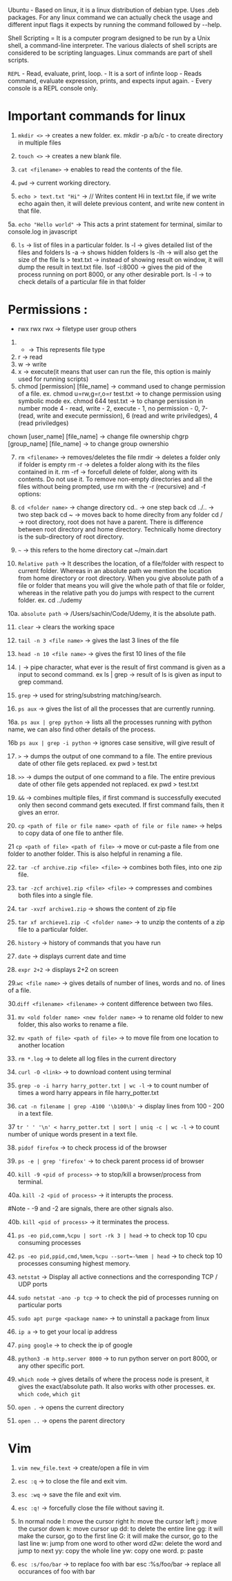 Ubuntu - Based on linux, it is a linux distribution of debian type. Uses .deb packages.
For any linux command we can actually check the usage and different input flags it expects by running the command followed by --help.

Shell Scripting = It is a computer program designed to be run by a Unix shell, a command-line interpreter. The various dialects of shell scripts are considered to be scripting languages. Linux commands are part of shell scripts.

`REPL` - Read, evaluate, print, loop. - It is a sort of infinte loop - Reads command, evaluate expression, prints, and expects input again. - Every console is a REPL console only.

# Important commands for linux

1. `mkdir <>` -> creates a new folder.
   ex. mkdir -p a/b/c - to create directory in multiple files
2. `touch <>` -> creates a new blank file.
3. `cat <filename>` -> enables to read the contents of the file.
4. `pwd` -> current working directory.

5. `echo > text.txt "Hi"` -> // Writes content Hi in text.txt file, if we write echo again then, it will delete previous content, and write new content in that file.

5a. `echo "Hello world"` -> This acts a print statement for terminal, similar to console.log in javascript

6. `ls` -> list of files in a particular folder.
   ls -l -> gives detailed list of the files and folders
   ls -a -> shows hidden folders
   ls -lh -> will also get the size of the file
   ls > text.txt -> instead of showing result on window, it will dump the result in text.txt file.
   lsof -i:8000 -> gives the pid of the process running on port 8000, or any other desirable port.
   ls -l <file name> -> to check details of a particular file in that folder

# Permissions :

- rwx rwx rwx -> filetype user group others

1. - -> This represents file type
2. r -> read
3. w -> write
4. x -> execute(it means that user can run the file, this option is mainly used for running scripts)
5. chmod [permission] [file_name] -> command used to change permission of a file.
   ex. chmod u=rw,g=r,o=r test.txt -> to change permission using symbolic mode
   ex. chmod 644 test.txt -> to change persission in number mode
   4 - read, write - 2, execute - 1, no permission - 0, 7- (read, write and execute permission), 6 (read and write priviledges), 4 (read priviledges)

chown [user_name] [file_name] -> change file ownership
chgrp [group_name] [file_name] -> to change group ownershio

7. `rm <filename>` -> removes/deletes the file
   rmdir <folder name> -> deletes a folder only if folder is empty
   rm -r <folder name> -> deletes a folder along with its the files contained in it.
   rm -rf <folder name> -> forcefull delete of folder, along with its contents. Do not use it. To remove non-empty directories and all the files without being prompted, use rm with the -r (recursive) and -f options:

8. `cd <folder name>` -> change directory
   cd.. -> one step back
   cd ../.. -> two step back
   cd ~ -> moves back to home direclty from any folder
   cd / -> root directory, root does not have a parent. There is difference between root directory and home directory. Technically home directory is the sub-directory of root directory.

9. `~` -> this refers to the home directory
   cat ~/main.dart

10. `Relative path` -> It describes the location, of a file/folder with respect to current folder. Whereas in an absolute path we mention the location from home directory or root directory. When you give absolute path of a file or folder that means you will give the whole path of that file or folder, whereas in the relative path you do jumps with respect to the current folder.
    ex. cd ../udemy

10a. `absolute path` -> /Users/sachin/Code/Udemy, it is the absolute path.

11. `clear` -> clears the working space

12. `tail -n 3 <file name>` -> gives the last 3 lines of the file

13. `head -n 10 <file name>` -> gives the first 10 lines of the file

14. `|` -> pipe character, what ever is the result of first command is given as a input to second command. ex ls | grep -> result of ls is given as input to grep command.

15. `grep` -> used for string/substring matching/search.

16. `ps aux` -> gives the list of all the processes that are currently running.

16a. `ps aux | grep python` -> lists all the processes running with python name, we can also find other details of the process.

16b `ps aux | grep -i python` -> ignores case sensitive, will give result of

17. `>` -> dumps the output of one command to a file. The entire previous date of other file gets replaced. ex pwd > test.txt

18. `>>` -> dumps the output of one command to a file. The entire previous date of other file gets appended not replaced. ex pwd > test.txt

19. `&&` -> combines multiple files, if first command is successfully executed only then second command gets executed. If first command fails, then it gives an error.

20. `cp <path of file or file name> <path of file or file name>` -> helps to copy data of one file to anther file.

21 `cp <path of file> <path of file>` -> move or cut-paste a file from one folder to another folder. This is also helpful in renaming a file.

22. `tar -cf archive.zip <file> <file>` -> combines both files, into one zip file.

23. `tar -zcf archive1.zip <file> <file>` -> compresses and combines both files into a single file.

24. `tar -xvzf archive1.zip` -> shows the content of zip file

25. `tar xf archieve1.zip -C <folder name>` -> to unzip the contents of a zip file to a particular folder.

26. `history` -> history of commands that you have run

27. `date` -> displays current date and time

28. `expr 2+2` -> displays 2+2 on screen

29.`wc <file name>` -> gives details of number of lines, words and no. of lines of a file.

30.`diff <filename> <filename>` -> content difference between two files.

31. `mv <old folder name> <new folder name>` -> to rename old folder to new folder, this also works to rename a file.

32. `mv <path of file> <path of file>` -> to move file from one location to another location

33. `rm *.log` -> to delete all log files in the current directory

34. `curl -O <link>` -> to download content using terminal

35. `grep -o -i harry harry_potter.txt | wc -l` -> to count number of times a word harry appears in file harry_potter.txt

36. `cat -n filename | grep -A100 '\b100\b'` -> display lines from 100 - 200 in a text file.

37 `tr ' ' '\n' < harry_potter.txt | sort | uniq -c | wc -l` -> to count number of unique words present in a text file.

38. `pidof firefox` -> to check process id of the browser

39. `ps -e | grep 'firefox'` -> to check parent process id of browser

40. `kill -9 <pid of process>` -> to stop/kill a browser/process from terminal.

40a. `kill -2 <pid of process>` -> it interupts the process.

#Note - -9 and -2 are signals, there are other signals also.

40b. `kill <pid of process>` -> it terminates the process.

41. `ps -eo pid,comm,%cpu | sort -rk 3 | head` -> to check top 10 cpu consuming processes

42. `ps -eo pid,ppid,cmd,%mem,%cpu --sort=-%mem | head` -> to check top 10 processes consuming highest memory.

43. `netstat` -> Display all active connections and the corresponding TCP / UDP ports

44. `sudo netstat -ano -p tcp` -> to check the pid of processes running on particular ports

45. `sudo apt purge <package name>` -> to uninstall a package from linux

46. `ip a` -> to get your local ip address

47. `ping google` -> to check the ip of google

48. `python3 -m http.server 8000` -> to run python server on port 8000, or any other specific port.

49. `which node` -> gives details of where the process node is present, it gives the exact/absolute path. It also works with other processes. ex. `which code`, `which git`

50. `open .` -> opens the current directory

51. `open ..` -> opens the parent directory

# Vim

1. `vim new_file.text` -> create/open a file in vim

2. `esc :q` -> to close the file and exit vim.

3. `esc :wq` -> save the file and exit vim.

4. `esc :q!` -> forcefully close the file without saving it.

5. In normal node
   l: move the cursor right
   h: move the cursor left
   j: move the cursor down
   k: move cursor up
   dd: to delete the entire line
   gg: it will make the cursor, go to the first line
   G: it will make the cursor, go to the last line
   w: jump from one word to other word
   d2w: delete the word and jump to next
   yy: copy the whole line
   yw: copy one word.
   p: paste

6. `esc :s/foo/bar` -> to replace foo with bar
   esc :%s/foo/bar -> replace all occurances of foo with bar
